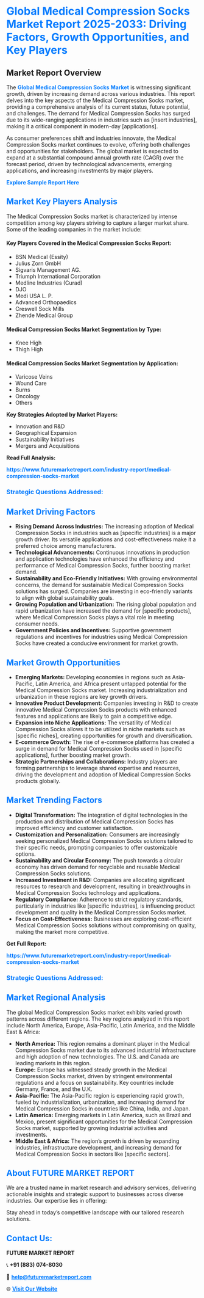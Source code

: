 <h1 style="color: #007BFF;">Global Medical Compression Socks Market Report 2025-2033: Driving Factors, Growth Opportunities, and Key Players</h1>

<section id="overview">
<h2>Market Report Overview</h2>
<p>The <a href="https://www.futuremarketreport.com/industry-report/medical-compression-socks-market" style="color: #007BFF; text-decoration: none;"><strong>Global Medical Compression Socks Market</strong></a> is witnessing significant growth, driven by increasing demand across various industries. This report delves into the key aspects of the Medical Compression Socks market, providing a comprehensive analysis of its current status, future potential, and challenges. The demand for Medical Compression Socks has surged due to its wide-ranging applications in industries such as [insert industries], making it a critical component in modern-day [applications].</p>
<p>As consumer preferences shift and industries innovate, the Medical Compression Socks market continues to evolve, offering both challenges and opportunities for stakeholders. The global market is expected to expand at a substantial compound annual growth rate (CAGR) over the forecast period, driven by technological advancements, emerging applications, and increasing investments by major players.</p>
</section>

<section id="overview">
<p><a href="https://www.futuremarketreport.com/request-sample/reportId=62780" style="color: #007BFF; text-decoration: none;"><strong>Explore Sample Report Here</strong></a></p>
</section>

<section id="key-players">
<h2 style="color: #007BFF;">Market Key Players Analysis</h2>
<p>The Medical Compression Socks market is characterized by intense competition among key players striving to capture a larger market share. Some of the leading companies in the market include:</p>
<h4>Key Players Covered in the Medical Compression Socks Report:</h4>
<ul><li>BSN Medical (Essity)</li><li>Julius Zorn GmbH</li><li>Sigvaris Management AG.</li><li>Triumph International Corporation</li><li>Medline Industries (Curad)</li><li>DJO</li><li>Medi USA L. P.</li><li>Advanced Orthopaedics</li><li>Creswell Sock Mills</li><li>Zhende Medical Group</li></ul>
<h4>Medical Compression Socks Market Segmentation by Type:</h4>
<ul><li>Knee High</li><li>Thigh High</li></ul>

<h4>Medical Compression Socks Market Segmentation by Application:</h4>
<ul><li>Varicose Veins</li><li>Wound Care</li><li>Burns</li><li>Oncology</li><li>Others</li></ul>
<p><strong>Key Strategies Adopted by Market Players:</strong></p>
<ul>
<li>Innovation and R&D</li>
<li>Geographical Expansion</li>
<li>Sustainability Initiatives</li>
<li>Mergers and Acquisitions</li>
</ul>
</section>

<section>
<p><strong>Read Full Analysis: </strong></p><a href="https://www.futuremarketreport.com/industry-report/medical-compression-socks-market" style="color: #007BFF; text-decoration: none;"><strong>https://www.futuremarketreport.com/industry-report/medical-compression-socks-market</strong></a>
<h3 style="color: #007BFF;">Strategic Questions Addressed:</h3>
</section>

<section id="driving-factors">
<h2 style="color: #007BFF;">Market Driving Factors</h2>
<ul>
<li><strong>Rising Demand Across Industries:</strong> The increasing adoption of Medical Compression Socks in industries such as [specific industries] is a major growth driver. Its versatile applications and cost-effectiveness make it a preferred choice among manufacturers.</li>
<li><strong>Technological Advancements:</strong> Continuous innovations in production and application technologies have enhanced the efficiency and performance of Medical Compression Socks, further boosting market demand.</li>
<li><strong>Sustainability and Eco-Friendly Initiatives:</strong> With growing environmental concerns, the demand for sustainable Medical Compression Socks solutions has surged. Companies are investing in eco-friendly variants to align with global sustainability goals.</li>
<li><strong>Growing Population and Urbanization:</strong> The rising global population and rapid urbanization have increased the demand for [specific products], where Medical Compression Socks plays a vital role in meeting consumer needs.</li>
<li><strong>Government Policies and Incentives:</strong> Supportive government regulations and incentives for industries using Medical Compression Socks have created a conducive environment for market growth.</li>
</ul>
</section>

<section id="growth-opportunities">
<h2 style="color: #007BFF;">Market Growth Opportunities</h2>
<ul>
<li><strong>Emerging Markets:</strong> Developing economies in regions such as Asia-Pacific, Latin America, and Africa present untapped potential for the Medical Compression Socks market. Increasing industrialization and urbanization in these regions are key growth drivers.</li>
<li><strong>Innovative Product Development:</strong> Companies investing in R&D to create innovative Medical Compression Socks products with enhanced features and applications are likely to gain a competitive edge.</li>
<li><strong>Expansion into Niche Applications:</strong> The versatility of Medical Compression Socks allows it to be utilized in niche markets such as [specific niches], creating opportunities for growth and diversification.</li>
<li><strong>E-commerce Growth:</strong> The rise of e-commerce platforms has created a surge in demand for Medical Compression Socks used in [specific applications], further boosting market growth.</li>
<li><strong>Strategic Partnerships and Collaborations:</strong> Industry players are forming partnerships to leverage shared expertise and resources, driving the development and adoption of Medical Compression Socks products globally.</li>
</ul>
</section>

<section id="trending-factors">
<h2 style="color: #007BFF;">Market Trending Factors</h2>
<ul>
<li><strong>Digital Transformation:</strong> The integration of digital technologies in the production and distribution of Medical Compression Socks has improved efficiency and customer satisfaction.</li>
<li><strong>Customization and Personalization:</strong> Consumers are increasingly seeking personalized Medical Compression Socks solutions tailored to their specific needs, prompting companies to offer customizable options.</li>
<li><strong>Sustainability and Circular Economy:</strong> The push towards a circular economy has driven demand for recyclable and reusable Medical Compression Socks solutions.</li>
<li><strong>Increased Investment in R&D:</strong> Companies are allocating significant resources to research and development, resulting in breakthroughs in Medical Compression Socks technology and applications.</li>
<li><strong>Regulatory Compliance:</strong> Adherence to strict regulatory standards, particularly in industries like [specific industries], is influencing product development and quality in the Medical Compression Socks market.</li>
<li><strong>Focus on Cost-Effectiveness:</strong> Businesses are exploring cost-efficient Medical Compression Socks solutions without compromising on quality, making the market more competitive.</li>
</ul>
</section>

<section>
<p><strong>Get Full Report: </strong></p><a href="https://www.futuremarketreport.com/industry-report/medical-compression-socks-market" style="color: #007BFF; text-decoration: none;"><strong>https://www.futuremarketreport.com/industry-report/medical-compression-socks-market</strong></a>
<h3 style="color: #007BFF;">Strategic Questions Addressed:</h3>
</section>


<section id="regional-analysis">
<h2 style="color: #007BFF;">Market Regional Analysis</h2>
<p>The global Medical Compression Socks market exhibits varied growth patterns across different regions. The key regions analyzed in this report include North America, Europe, Asia-Pacific, Latin America, and the Middle East & Africa:</p>
<ul>
<li><strong>North America:</strong> This region remains a dominant player in the Medical Compression Socks market due to its advanced industrial infrastructure and high adoption of new technologies. The U.S. and Canada are leading markets in this region.</li>
<li><strong>Europe:</strong> Europe has witnessed steady growth in the Medical Compression Socks market, driven by stringent environmental regulations and a focus on sustainability. Key countries include Germany, France, and the U.K.</li>
<li><strong>Asia-Pacific:</strong> The Asia-Pacific region is experiencing rapid growth, fueled by industrialization, urbanization, and increasing demand for Medical Compression Socks in countries like China, India, and Japan.</li>
<li><strong>Latin America:</strong> Emerging markets in Latin America, such as Brazil and Mexico, present significant opportunities for the Medical Compression Socks market, supported by growing industrial activities and investments.</li>
<li><strong>Middle East & Africa:</strong> The region’s growth is driven by expanding industries, infrastructure development, and increasing demand for Medical Compression Socks in sectors like [specific sectors].</li>
</ul>
</section>

<footer>
<h2 style="color: #007BFF;">About FUTURE MARKET REPORT</h2>
<p>We are a trusted name in market research and advisory services, delivering actionable insights and strategic support to businesses across diverse industries. Our expertise lies in offering:</p>

<p>Stay ahead in today’s competitive landscape with our tailored research solutions.</p>

<h2 style="color: #007BFF;">Contact Us:</h2>
<p><strong>FUTURE MARKET REPORT</strong></p>
<p>📞 <strong>+91 (883) 074-8030</strong></p>
<p>📧 <strong><a href="mailto:help@futuremarketreport.com" style="color: #007BFF;">help@futuremarketreport.com</a></strong></p>
<p>🌐 <strong><a href="https://www.futuremarketreport.com/" style="color: #007BFF;">Visit Our Website</a></strong></p>
</footer>